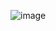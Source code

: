 ![image](https://github.com/heesoo-park/ForCodeKata/assets/80674868/c0744039-697f-49bd-8da8-c8d34b81c2ff)
